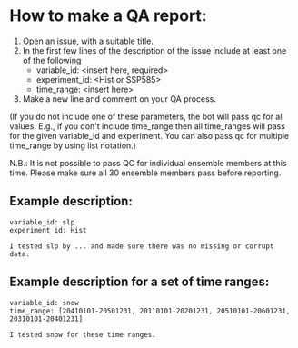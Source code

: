 # How to make a QA report:

1. Open an issue, with a suitable title.
2. In the first few lines of the description of the issue include at least one of the following
   - variable_id: \<insert here, required\>
   - experiment_id: \<Hist or SSP585\>
   - time_range: \<insert here\>
3. Make a new line and comment on your QA process.

(If you do not include one of these parameters, the bot will pass qc for all values. E.g., if you don't include time_range then all time_ranges will pass for the given variable_id and experiment. You can also pass qc for multiple time_range by using list notation.)

N.B.: It is not possible to pass QC for individual ensemble members at this time. Please make sure all 30 ensemble members pass before reporting.

## Example description:

```
variable_id: slp
experiment_id: Hist

I tested slp by ... and made sure there was no missing or corrupt data.
```

## Example description for a set of time ranges:

```
variable_id: snow
time_range: [20410101-20501231, 20110101-20201231, 20510101-20601231, 20310101-20401231]

I tested snow for these time ranges.
```
